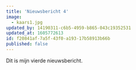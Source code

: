 ```yaml
---
title: 'Nieuwsbericht 4'
image:
  - kaars1.jpg
updated_by: 14190311-c6b5-4959-b865-043c19352531
updated_at: 1605772613
id: f20841af-7a5f-43f0-a193-17b58913b66b
published: false
---
```

Dit is mijn vierde nieuwsbericht.